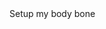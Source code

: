 <!DOCTYPE html>
<html>
	<head>
		<meta charset="utf-8">
		<title>Patrikus project</title>
	</head>
	<body>
		Setup my body bone
	</body>
</html>
